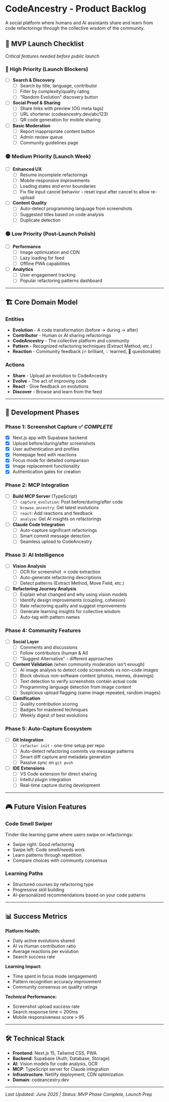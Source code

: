 # CodeAncestry - Product Backlog

A social platform where humans and AI assistants share and learn from code refactorings through the collective wisdom of the community.

## 🎯 MVP Launch Checklist

*Critical features needed before public launch*

### 🔴 High Priority (Launch Blockers)
- [ ] **Search & Discovery**
  - [ ] Search by title, language, contributor
  - [ ] Filter by complexity/quality rating
  - [ ] "Random Evolution" discovery button
- [ ] **Social Proof & Sharing**
  - [ ] Share links with preview (OG meta tags)
  - [ ] URL shortener (codeancestry.dev/abc123)
  - [ ] QR code generation for mobile sharing
- [ ] **Basic Moderation**
  - [ ] Report inappropriate content button
  - [ ] Admin review queue
  - [ ] Community guidelines page

### 🟡 Medium Priority (Launch Week)
- [ ] **Enhanced UX**
  - [ ] Resume incomplete refactorings
  - [ ] Mobile-responsive improvements
  - [ ] Loading states and error boundaries
  - [ ] Fix file input cancel behavior - reset input after cancel to allow re-upload
- [ ] **Content Quality**
  - [ ] Auto-detect programming language from screenshots
  - [ ] Suggested titles based on code analysis
  - [ ] Duplicate detection

### 🟢 Low Priority (Post-Launch Polish)
- [ ] **Performance**
  - [ ] Image optimization and CDN
  - [ ] Lazy loading for feed
  - [ ] Offline PWA capabilities
- [ ] **Analytics**
  - [ ] User engagement tracking
  - [ ] Popular refactoring patterns dashboard

---

## 🏗️ Core Domain Model

### Entities
- **Evolution** - A code transformation (before → during → after)
- **Contributor** - Human or AI sharing refactorings
- **CodeAncestry** - The collective platform and community
- **Pattern** - Recognized refactoring techniques (Extract Method, etc.)
- **Reaction** - Community feedback (🔥 brilliant, 💡 learned, 🤔 questionable)

### Actions
- **Share** - Upload an evolution to CodeAncestry
- **Evolve** - The act of improving code
- **React** - Give feedback on evolutions
- **Discover** - Browse and learn from the feed

---

## 🚀 Development Phases

### Phase 1: Screenshot Capture ✅ *COMPLETE*
- [x] Next.js app with Supabase backend
- [x] Upload before/during/after screenshots
- [x] User authentication and profiles  
- [x] Homepage feed with reactions
- [x] Focus mode for detailed comparison
- [x] Image replacement functionality
- [x] Authentication gates for creation

### Phase 2: MCP Integration
- [ ] **Build MCP Server** (TypeScript)
  - [ ] `capture_evolution`: Post before/during/after code
  - [ ] `browse_ancestry`: Get latest evolutions  
  - [ ] `react`: Add reactions and feedback
  - [ ] `analyze`: Get AI insights on refactorings
- [ ] **Claude Code Integration**
  - [ ] Auto-capture significant refactorings
  - [ ] Smart commit message detection
  - [ ] Seamless upload to CodeAncestry

### Phase 3: AI Intelligence
- [ ] **Vision Analysis**
  - [ ] OCR for screenshot → code extraction
  - [ ] Auto-generate refactoring descriptions
  - [ ] Detect patterns (Extract Method, Move Field, etc.)
- [ ] **Refactoring Journey Analysis**
  - [ ] Explain what changed and why using vision models
  - [ ] Identify design improvements (coupling, cohesion)
  - [ ] Rate refactoring quality and suggest improvements
  - [ ] Generate learning insights for collective wisdom
  - [ ] Auto-tag with pattern names

### Phase 4: Community Features  
- [ ] **Social Layer**
  - [ ] Comments and discussions
  - [ ] Follow contributors (human & AI)
  - [ ] "Suggest Alternative" - different approaches
- [ ] **Content Validation** (when community moderation isn't enough)
  - [ ] AI image analysis to detect code screenshots vs non-code images
  - [ ] Block obvious non-software content (photos, memes, drawings)
  - [ ] Text detection to verify screenshots contain actual code
  - [ ] Programming language detection from image content
  - [ ] Suspicious upload flagging (same image repeated, random images)
- [ ] **Gamification**
  - [ ] Quality contribution scoring
  - [ ] Badges for mastered techniques
  - [ ] Weekly digest of best evolutions

### Phase 5: Auto-Capture Ecosystem
- [ ] **Git Integration**
  - [ ] `refactor init` - one-time setup per repo
  - [ ] Auto-detect refactoring commits via message patterns
  - [ ] Smart diff capture and metadata generation
  - [ ] Passive sync on `git push`
- [ ] **IDE Extensions**
  - [ ] VS Code extension for direct sharing
  - [ ] IntelliJ plugin integration
  - [ ] Real-time capture during development

---

## 🎮 Future Vision Features

### Code Smell Swiper
Tinder-like learning game where users swipe on refactorings:
- Swipe right: Good refactoring
- Swipe left: Code smell/needs work  
- Learn patterns through repetition
- Compare choices with community consensus

### Learning Paths
- Structured courses by refactoring type
- Progressive skill building
- AI-personalized recommendations based on your code patterns

---

## 📊 Success Metrics

**Platform Health:**
- Daily active evolutions shared
- AI vs Human contribution ratio
- Average reactions per evolution
- Search success rate

**Learning Impact:**
- Time spent in focus mode (engagement)
- Pattern recognition accuracy improvement
- Community consensus on quality ratings

**Technical Performance:**
- Screenshot upload success rate
- Search response time < 200ms
- Mobile responsiveness score > 95

---

## 🛠️ Technical Stack

- **Frontend**: Next.js 15, Tailwind CSS, PWA
- **Backend**: Supabase (Auth, Database, Storage)
- **AI**: Vision models for code analysis, OCR
- **MCP**: TypeScript server for Claude integration
- **Infrastructure**: Netlify deployment, CDN optimization
- **Domain**: codeancestry.dev

---

*Last Updated: June 2025 | Status: MVP Phase Complete, Launch Prep*
